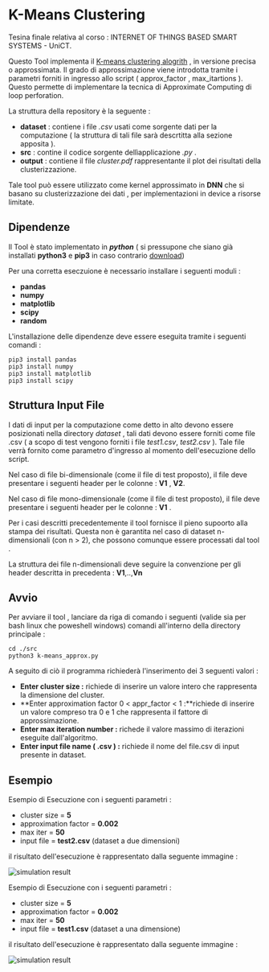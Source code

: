 # K-Means Clustering

<!--![simulation result](https://archivio.unict.it/sites/default/files/images/orizzontale-grigio.png)-->

Tesina finale relativa al corso : INTERNET OF THINGS BASED SMART SYSTEMS - UniCT.

Questo Tool implementa il  [K-means clustering alogrith](https://en.wikipedia.org/wiki/K-means_clustering) , in versione precisa o approssimata. Il grado di approssimazione viene introdotta tramite i parametri forniti in ingresso allo script ( approx_factor , max_itartions ). Questo permette di implementare la tecnica di Approximate Computing di loop perforation.

La struttura della repository è la seguente :

- **dataset** : contiene i file _.csv_ usati come sorgente dati per la computazione ( la struttura di tali file sarà descrtitta alla sezione apposita ).
- **src** : contine il codice sorgente dellìapplicazione _.py_ .
- **output** : contiene il file _cluster.pdf_ rappresentante il plot dei risultati della clusterizzazione.

Tale tool può essere utilizzato come kernel approssimato in **DNN** che si basano su clusterizzazione dei dati , per implementazioni in device a risorse limitate.

## Dipendenze

Il Tool è stato implementato in **_python_** ( si pressupone che siano già installati **python3** e **pip3** in caso contrario [download](https://www.python.org/downloads/))

Per una corretta eseczuione è necessario installare i seguenti moduli :

- **pandas**
- **numpy**
- **matplotlib**
- **scipy**
- **random**

L'installazione delle dipendenze deve essere eseguita tramite i seguenti comandi :

```[shell]
pip3 install pandas
pip3 install numpy
pip3 install matplotlib
pip3 install scipy

```

## Struttura Input File

I dati di input per la computazione come detto in alto devono essere posizionati nella directory _dataset_ , tali dati devono essere forniti come file .csv  ( a scopo di test vengono forniti i file _test1.csv_, _test2.csv_ ). Tale file verrà fornito come parametro d'ingresso al momento dell'esecuzione dello script.

Nel caso di file bi-dimensionale (come il file di test proposto), il file deve presentare i seguenti header per le colonne : **V1** , **V2**.

Nel caso di file mono-dimensionale (come il file di test proposto), il file deve presentare i seguenti header per le colonne : **V1** .

Per i casi descritti precedentemente il tool fornisce il pieno supoorto alla stampa dei risultati. Questa non è garantita nel caso di dataset  n-dimensionali (con n > 2), che possono comunque essere processati dal tool . 

La struttura dei file n-dimensionali deve seguire la convenzione per gli header descritta in precedenta : **V1**,..,**Vn**

## Avvio

Per avviare il tool , lanciare da riga di comando i seguenti (valide sia per bash linux che poweshell windows) comandi all'interno della directory principale :

```[python]
cd ./src
python3 k-means_approx.py

```

A seguito di ciò il programma richiederà l'inserimento dei 3 seguenti valori :

- **Enter cluster size :** richiede di inserire un valore intero che rappresenta la dimensione del cluster.
- **Enter approximation factor 0 < appr_factor < 1 :**richiede di inserire un valore compreso tra 0 e 1 che rappresenta il fattore di approssimazione.
- **Enter max iteration number :** richede il valore massimo di iterazioni eseguite dall'algoritmo.
- **Enter input file name ( .csv ) :** richiede il nome del file.csv di input presente in dataset.

## Esempio

Esempio di Esecuzione con i seguenti parametri :

- cluster size = **5**
- approximation factor = **0.002**
- max iter = **50**
- input file = **test2.csv** (dataset a due dimensioni)

il risultato dell'esecuzione è rappresentato dalla seguente immagine :

![simulation result](https://github.com/RaiMar96/IoT_project_2k19-20/blob/master/example/example-bi.png)

Esempio di Esecuzione con i seguenti parametri :

- cluster size = **5**
- approximation factor = **0.002**
- max iter = **50**
- input file = **test1.csv** (dataset a una dimensione)

il risultato dell'esecuzione è rappresentato dalla seguente immagine :

![simulation result](https://github.com/RaiMar96/IoT_project_2k19-20/blob/master/example/example-mono.png)